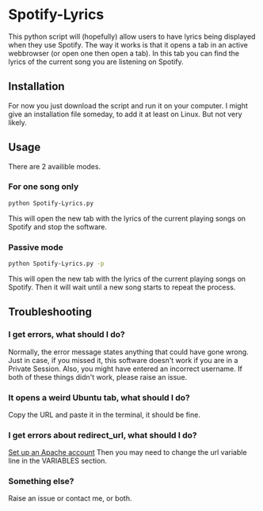 # Spotify-Lyrics

This python script will (hopefully) allow users to have lyrics being displayed when they use Spotify. The way it works is that it opens a tab in an active webbrowser (or open one then open a tab). In this tab you can find the lyrics of the current song you are listening on Spotify.

## Installation

For now you just download the script and run it on your computer. I might give an installation file someday, to add it at least on Linux. But not very likely.

## Usage

There are 2 availible modes.

### For one song only

```bash
python Spotify-Lyrics.py
```

This will open the new tab with the lyrics of the current playing songs on Spotify and stop the software.

### Passive mode

```bash
python Spotify-Lyrics.py -p
```

This will open the new tab with the lyrics of the current playing songs on Spotify. Then it will wait until a new song starts to repeat the process.

## Troubleshooting

### I get errors, what should I do?

Normally, the error message states anything that could have gone wrong. Just in case, if you missed it, this software doesn't work if you are in a Private Session. Also, you might have entered an incorrect username. If both of these things didn't work, please raise an issue.

### It opens a weird Ubuntu tab, what should I do?

Copy the URL and paste it in the terminal, it should be fine.

### I get errors about redirect_url, what should I do?

[Set up an Apache account](https://vitux.com/how-to-install-and-configure-apache-web-server-on-ubuntu/)
Then you may need to change the url variable line in the VARIABLES section.

### Something else?

Raise an issue or contact me, or both.